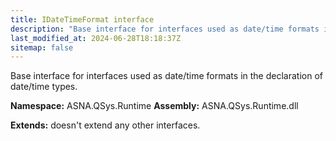 ```yaml
---
title: IDateTimeFormat interface
description: "Base interface for interfaces used as date/time formats in the declaration of date/time types. "
last_modified_at: 2024-06-28T18:18:37Z
sitemap: false
---
```


Base interface for interfaces used as date/time formats in the declaration of date/time types.

**Namespace:** ASNA.QSys.Runtime
**Assembly:** ASNA.QSys.Runtime.dll

**Extends:** doesn't extend any other interfaces.
<br>
<br>
